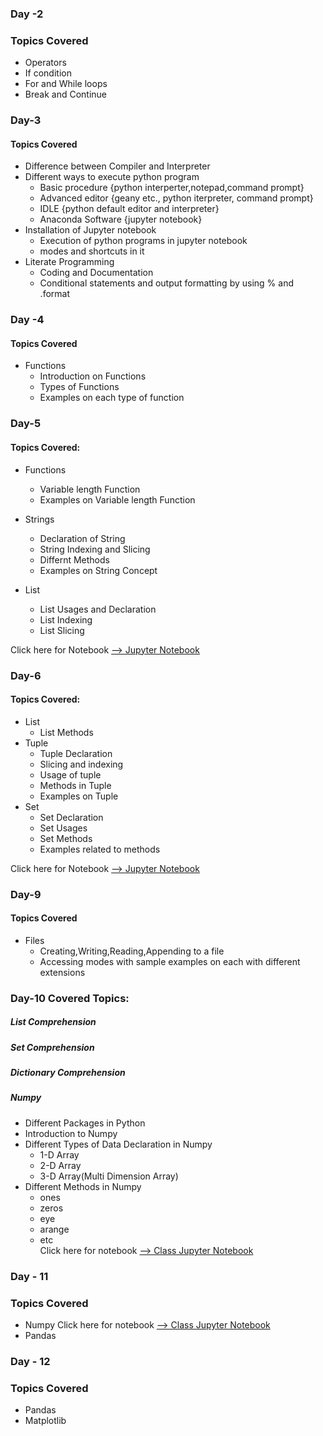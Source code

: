 
### Day -2

### Topics Covered

- Operators
- If condition
- For and While loops
- Break and Continue

### Day-3	
#### Topics Covered	
- Difference between Compiler and Interpreter	
- Different ways to execute python program	
    - Basic procedure {python interperter,notepad,command prompt}	
    - Advanced editor {geany etc., python iterpreter, command prompt}	
    - IDLE {python default editor and interpreter}	
    - Anaconda Software {jupyter notebook}	
- Installation of Jupyter notebook	
    - Execution of python programs in jupyter notebook	
    - modes and shortcuts in it	
- Literate Programming	
    - Coding and Documentation	
    - Conditional statements and output formatting by using % and .format	

### Day -4

#### Topics Covered
-  Functions
    - Introduction on Functions
    - Types of Functions
    - Examples on each type of function


### Day-5
#### Topics Covered:
- Functions
    - Variable length Function
    - Examples on Variable length Function
    
- Strings
    - Declaration of String
    - String Indexing and Slicing 
    - Differnt Methods
    - Examples on String Concept
- List
    - List Usages and Declaration
    - List Indexing
    - List Slicing
    
Click here for Notebook [--> Jupyter Notebook](https://github.com/AP-Skill-Development-Corporation/APSSDC-Python-SRM-Internship/blob/master/Day-5(19-06-2020)/19-06-2020.ipynb)
    
### Day-6
#### Topics Covered:
- List
    - List Methods
- Tuple
    - Tuple Declaration
    - Slicing and indexing
    - Usage of tuple
    - Methods in Tuple
    - Examples on Tuple
- Set
    - Set Declaration
    - Set Usages 
    - Set Methods
    - Examples related to methods
    
Click here for Notebook [--> Jupyter Notebook](https://github.com/AP-Skill-Development-Corporation/APSSDC-Python-SRM-Internship/blob/master/Day-6(20-06-2020)/20-06-2020.ipynb)

### Day-9	
#### Topics Covered	
- Files	
    - Creating,Writing,Reading,Appending to a file	
    - Accessing modes with sample examples on each with different extensions


### Day-10 Covered Topics:

##### List Comprehension
##### Set Comprehension
##### Dictionary Comprehension
##### Numpy
  - Different Packages in Python
  - Introduction to Numpy
  - Different Types of Data Declaration in Numpy
    - 1-D Array
    - 2-D Array
    - 3-D Array(Multi Dimension Array)
  - Different Methods in Numpy
    - ones
    - zeros
    - eye
    - arange
    - etc<br>
Click here for notebook  [--> Class Jupyter Notebook](https://github.com/AP-Skill-Development-Corporation/APSSDC-Python-SRM-Internship/blob/master/Day-10(25-06-2020)/25-06-2020.ipynb)

### Day - 11

### Topics Covered
- Numpy
Click here for notebook [--> Class Jupyter Notebook](https://github.com/AP-Skill-Development-Corporation/APSSDC-Python-SRM-Internship/blob/master/Day-11(26-06-2020)/26-06-2020.ipynb)
- Pandas
### Day - 12

### Topics Covered

- Pandas
- Matplotlib

